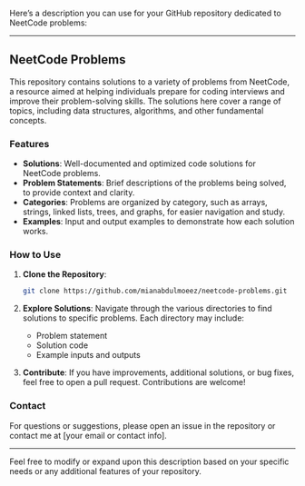 Here’s a description you can use for your GitHub repository dedicated to NeetCode problems:

---

## NeetCode Problems

This repository contains solutions to a variety of problems from NeetCode, a resource aimed at helping individuals prepare for coding interviews and improve their problem-solving skills. The solutions here cover a range of topics, including data structures, algorithms, and other fundamental concepts.

### Features

- **Solutions**: Well-documented and optimized code solutions for NeetCode problems.
- **Problem Statements**: Brief descriptions of the problems being solved, to provide context and clarity.
- **Categories**: Problems are organized by category, such as arrays, strings, linked lists, trees, and graphs, for easier navigation and study.
- **Examples**: Input and output examples to demonstrate how each solution works.

### How to Use

1. **Clone the Repository**: 
   ```bash
   git clone https://github.com/mianabdulmoeez/neetcode-problems.git
   ```

2. **Explore Solutions**: Navigate through the various directories to find solutions to specific problems. Each directory may include:
   - Problem statement
   - Solution code
   - Example inputs and outputs

3. **Contribute**: If you have improvements, additional solutions, or bug fixes, feel free to open a pull request. Contributions are welcome!

### Contact

For questions or suggestions, please open an issue in the repository or contact me at [your email or contact info].

---

Feel free to modify or expand upon this description based on your specific needs or any additional features of your repository.
